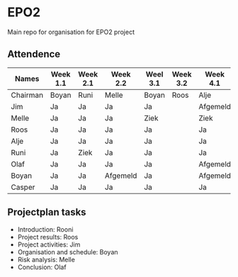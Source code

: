 # EPO2
Main repo for organisation for EPO2 project

## Attendence
|Names | Week 1.1 | Week 2.1 | Week 2.2 | Weel 3.1 | Week 3.2 | Week 4.1 | Week 6.1 | Week 6.2 | Week 7.1 | Week 7.2 | Week 8.1 | Week 8.2 | Week 9.1 | Week 9.2 |
|---|---|---|---|---|---|---|---|---|---|---|---|---|---|---|
| Chairman| Boyan | Runi | Melle | Boyan | Roos | Alje | Jim | Olaf | Casper | Jim | Melle | Roos | Olaf | Casper | 
|Jim | Ja| Ja | Ja | Ja| |Afgemeld| 
| Melle |Ja | Ja | Ja | Ziek | |Ziek|
|Roos |Ja | Ja | Ja | Ja | |Ja|
|Alje|Ja| Ja | Ja | Ja | |Ja|
|Runi| Ja| Ziek | Ja |Ja| |Ja|
|Olaf| Ja| Ja | Ja |Ja| |Afgemeld|
|Boyan| Ja| Ja| Afgemeld |Ja| |Afgemeld|
|Casper|Ja| Ja | Ja | Ja| |Ja|

## Projectplan tasks

- Introduction: Rooni
- Project results: Roos
- Project activities: Jim
- Organisation and schedule: Boyan
- Risk analysis: Melle
- Conclusion: Olaf 


